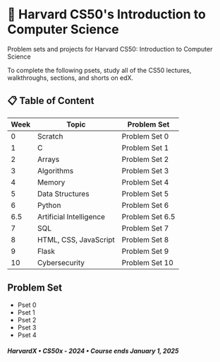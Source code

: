 # 💫 Harvard CS50's Introduction to Computer Science

Problem sets and projects for Harvard CS50: Introduction to Computer Science

To complete the following psets, study all of the CS50 lectures, walkthroughs, sections, and shorts on edX.

## 📋 Table of Content


| **Week** | **Topic** | **Problem Set** |
| --- | --- | --- |
| 0 | Scratch | Problem Set 0 |
| 1 | C | Problem Set 1 |
| 2 | Arrays | Problem Set 2 |
| 3 | Algorithms | Problem Set 3 |
| 4 | Memory | Problem Set 4 |
| 5 | Data Structures | Problem Set 5 |
| 6 | Python | Problem Set 6 |
| 6.5 | Artificial Intelligence | Problem Set 6.5 |
| 7 | SQL | Problem Set 7 |
| 8 | HTML, CSS, JavaScript | Problem Set 8 |
| 9 | Flask | Problem Set 9 |
| 10 | Cybersecurity | Problem Set 10 |

## Problem Set

* Pset 0
* Pset 1
* Pset 2
* Pset 3
* Pset 4

##### HarvardX • CS50x - 2024 • Course ends January 1, 2025
